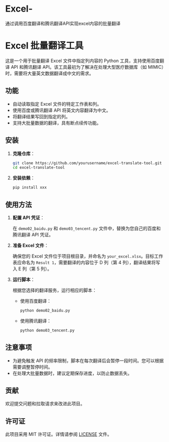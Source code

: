 # Excel-
通过调用百度翻译和腾讯翻译API实现excel内容的批量翻译
# Excel 批量翻译工具

这是一个用于批量翻译 Excel 文件中指定列内容的 Python 工具，支持使用百度翻译 API 和腾讯翻译 API。该工具最初为了解决在处理大型医疗数据库（如 MIMIC）时，需要将大量英文数据翻译成中文的需求。

## 功能

- 自动读取指定 Excel 文件的特定工作表和列。
- 使用百度或腾讯翻译 API 将英文内容翻译为中文。
- 将翻译结果写回到指定的列。
- 支持大批量数据的翻译，具有断点续传功能。

## 安装

1. **克隆仓库**：

   ```bash
   git clone https://github.com/yourusername/excel-translate-tool.git
   cd excel-translate-tool
   ```

2. **安装依赖**：

   ```bash
   pip install xxx
   ```

## 使用方法

1. **配置 API 凭证**：

   在 `demo02_baidu.py` 和 `demo03_tencent.py` 文件中，替换为您自己的百度和腾讯翻译 API 凭证。

2. **准备 Excel 文件**：

   确保您的 Excel 文件位于项目根目录，并命名为 `your_excel.xlsx`。目标工作表应命名为 `Result 1`，需要翻译的内容位于 D 列（第 4 列），翻译结果将写入 E 列（第 5 列）。

3. **运行脚本**：

   根据您选择的翻译服务，运行相应的脚本：

   - 使用百度翻译：

     ```bash
     python demo02_baidu.py
     ```

   - 使用腾讯翻译：

     ```bash
     python demo03_tencent.py
     ```

## 注意事项

- 为避免触发 API 的频率限制，脚本在每次翻译后会暂停一段时间。您可以根据需要调整暂停时间。
- 在处理大批量数据时，建议定期保存进度，以防止数据丢失。


## 贡献

欢迎提交问题和拉取请求来改进此项目。

## 许可证

此项目采用 MIT 许可证。详情请参阅 [LICENSE](https://github.com/yourusername/excel-translate-tool/blob/main/LICENSE) 文件。


